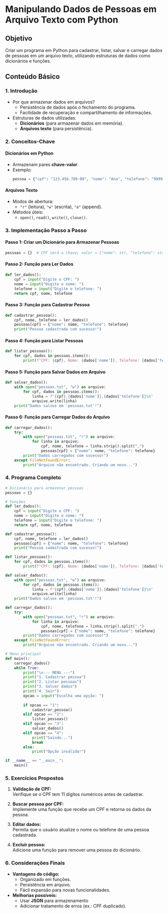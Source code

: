 # Manipulando Dados de Pessoas em Arquivo Texto com Python

## **Objetivo**  

Criar um programa em Python para cadastrar, listar, salvar e carregar dados de pessoas em um arquivo texto, utilizando estruturas de dados como dicionários e funções.

## **Conteúdo Básico**  

### **1. Introdução**  
- Por que armazenar dados em arquivos?  
  - Persistência de dados após o fechamento do programa.  
  - Facilidade de recuperação e compartilhamento de informações.  
- Estruturas de dados utilizadas:  
  - **Dicionários** (para armazenar dados em memória).  
  - **Arquivos texto** (para persistência).  

### **2. Conceitos-Chave**  
#### **Dicionários em Python**  
- Armazenam pares **chave-valor**.  
- Exemplo:  
  ```python
  pessoa = {"cpf": "123.456.789-00", "nome": "Ana", "telefone": "99999-9999"}
  ```

#### **Arquivos Texto**  
- Modos de abertura:  
  - `"r"` (leitura), `"w"` (escrita), `"a"` (append).  
- Métodos úteis:  
  - `open()`, `read()`, `write()`, `close()`.  

### **3. Implementação Passo a Passo**  

#### **Passo 1: Criar um Dicionário para Armazenar Pessoas**  
```python
pessoas = {}  # CPF será a chave; valor = {"nome": str, "telefone": str}
```

#### **Passo 2: Função para Ler Dados**  
```python
def ler_dados():
    cpf = input("Digite o CPF: ")
    nome = input("Digite o nome: ")
    telefone = input("Digite o telefone: ")
    return cpf, nome, telefone
```

#### **Passo 3: Função para Cadastrar Pessoa**  
```python
def cadastrar_pessoa():
    cpf, nome, telefone = ler_dados()
    pessoas[cpf] = {"nome": nome, "telefone": telefone}
    print("Pessoa cadastrada com sucesso!")
```

#### **Passo 4: Função para Listar Pessoas**  
```python
def listar_pessoas():
    for cpf, dados in pessoas.items():
        print(f"CPF: {cpf}, Nome: {dados['nome']}, Telefone: {dados['telefone']}")
```

#### **Passo 5: Função para Salvar Dados em Arquivo**  
```python
def salvar_dados():
    with open("pessoas.txt", "w") as arquivo:
        for cpf, dados in pessoas.items():
            linha = f"{cpf},{dados['nome']},{dados['telefone']}\n"
            arquivo.write(linha)
    print("Dados salvos em 'pessoas.txt'!")
```

#### **Passo 6: Função para Carregar Dados do Arquivo**  
```python
def carregar_dados():
    try:
        with open("pessoas.txt", "r") as arquivo:
            for linha in arquivo:
                cpf, nome, telefone = linha.strip().split(",")
                pessoas[cpf] = {"nome": nome, "telefone": telefone}
        print("Dados carregados com sucesso!")
    except FileNotFoundError:
        print("Arquivo não encontrado. Criando um novo...")
```

### **4. Programa Completo**  

```python
# Dicionário para armazenar pessoas
pessoas = {}

# Funções
def ler_dados():
    cpf = input("Digite o CPF: ")
    nome = input("Digite o nome: ")
    telefone = input("Digite o telefone: ")
    return cpf, nome, telefone

def cadastrar_pessoa():
    cpf, nome, telefone = ler_dados()
    pessoas[cpf] = {"nome": nome, "telefone": telefone}
    print("Pessoa cadastrada com sucesso!")

def listar_pessoas():
    for cpf, dados in pessoas.items():
        print(f"CPF: {cpf}, Nome: {dados['nome']}, Telefone: {dados['telefone']}")

def salvar_dados():
    with open("pessoas.txt", "w") as arquivo:
        for cpf, dados in pessoas.items():
            linha = f"{cpf},{dados['nome']},{dados['telefone']}\n"
            arquivo.write(linha)
    print("Dados salvos em 'pessoas.txt'!")

def carregar_dados():
    try:
        with open("pessoas.txt", "r") as arquivo:
            for linha in arquivo:
                cpf, nome, telefone = linha.strip().split(",")
                pessoas[cpf] = {"nome": nome, "telefone": telefone}
        print("Dados carregados com sucesso!")
    except FileNotFoundError:
        print("Arquivo não encontrado. Criando um novo...")

# Menu principal
def main():
    carregar_dados()
    while True:
        print("\n--- MENU ---")
        print("1. Cadastrar pessoa")
        print("2. Listar pessoas")
        print("3. Salvar dados")
        print("4. Sair")
        opcao = input("Escolha uma opção: ")
        
        if opcao == "1":
            cadastrar_pessoa()
        elif opcao == "2":
            listar_pessoas()
        elif opcao == "3":
            salvar_dados()
        elif opcao == "4":
            print("Saindo...")
            break
        else:
            print("Opção inválida!")

if __name__ == "__main__":
    main()
```

### **5. Exercícios Propostos**  

1. **Validação de CPF:**  
   Verifique se o CPF tem 11 dígitos numéricos antes de cadastrar.  

2. **Buscar pessoa por CPF:**  
   Implemente uma função que recebe um CPF e retorna os dados da pessoa.  

3. **Editar dados:**  
   Permita que o usuário atualize o nome ou telefone de uma pessoa cadastrada.  

4. **Excluir pessoa:**  
   Adicione uma função para remover uma pessoa do dicionário.  

### **6. Considerações Finais**  
- **Vantagens do código:**  
  - Organizado em funções.  
  - Persistência em arquivo.  
  - Fácil expansão para novas funcionalidades.  
- **Melhorias possíveis:**  
  - Usar **JSON** para armazenamento
  - Adicionar tratamento de erros (ex.: CPF duplicado).  
